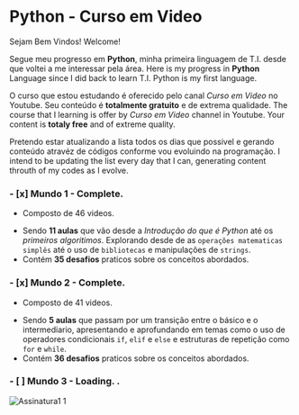 # Python  - Curso em Video

Sejam Bem Vindos!
Welcome!

Segue meu progresso em **Python**, minha primeira linguagem de T.I. desde que voltei a me interessar pela área.
Here is my progress in **Python** Language since I did back to learn T.I. Python is my first language.

O curso que estou estudando é oferecido pelo canal *Curso em Video* no Youtube. Seu conteúdo é **totalmente gratuito** e de extrema qualidade.
The course that I learning is offer by *Curso em Video* channel in Youtube. Your content is **totaly free** and of extreme quality.

Pretendo estar atualizando a lista todos os dias que possivel e gerando conteúdo atravéz de códigos conforme vou evoluindo na programação.
I intend to be updating the list every day that I can, generating content throuth of my codes as I evolve.

### - [x] Mundo 1 - Complete.
   * Composto de 46 videos.
   - Sendo **11 aulas** que vão desde a *Introdução do que é Python* até os *primeiros algoritimos*. Explorando desde de as `operações matematicas simplês` até o uso de
   `bibliotecas` e manipulações de `strings`.
   - Contém **35 desafios** praticos sobre os conceitos abordados.
   
### - [x] Mundo 2 - Complete.
   *  Composto de 41 videos.
   - Sendo **5 aulas** que passam por um transição entre o básico e o intermediario, apresentando e aprofundando em temas como o uso de
   operadores condicionais `if`, `elif` e `else` e estruturas de repetição como `for` e `while`.
   - Contém **36 desafios** praticos sobre os conceitos abordados.

### - [ ] Mundo 3 - Loading. . 

![Assinatura1 1](https://user-images.githubusercontent.com/65131471/84540714-5a820e00-accc-11ea-9ad4-57ef348ead4b.jpg)
